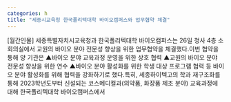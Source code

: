 ```yaml
---
categories: h
title: "세종시교육청 한국폴리텍대학 바이오캠퍼스와 업무협약 체결"
---
```

[월간인물] 세종특별자치시교육청과 한국폴리텍대학 바이오캠퍼스는 26일 청사 4층 소회의실에서 교원의 바이오 분야 전문성 향상을 위한 업무협약을 체결했다.이번 협약을 통해 양 기관은 ▲바이오 분야 교육과정 운영을 위한 상호 협력 ▲교원의 바이오 분야 전문성 향상을 위한 연수 ▲바이오 분야 활성화를 위한 학생 대상 프로그램 협력 등 바이오 분야 활성화를 위해 협력을 강화하기로 했다.특히, 세종하이텍고의 학과 재구조화를 통해 2023학년도부터 신설되는 코스메디컬과(의약품, 화장품 제조 분야) 교육과정에 대해 한국폴리텍대학 바이오캠퍼스에서